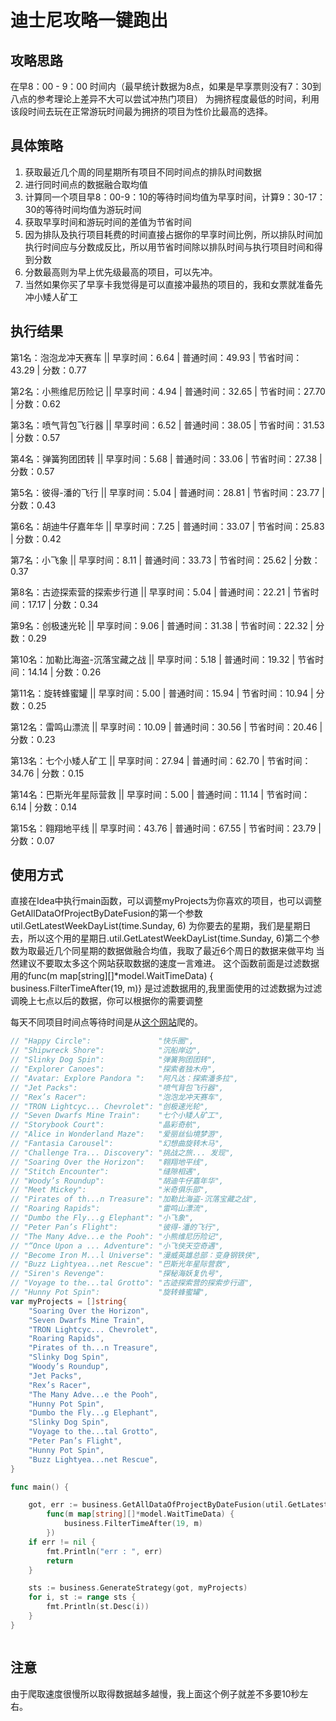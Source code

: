 # 迪士尼攻略一键跑出

## 攻略思路
在早8：00 - 9：00 时间内（最早统计数据为8点，如果是早享票则没有7：30到八点的参考理论上差异不大可以尝试冲热门项目）
为拥挤程度最低的时间，利用该段时间去玩在正常游玩时间最为拥挤的项目为性价比最高的选择。

## 具体策略
1. 获取最近几个周的同星期所有项目不同时间点的排队时间数据
2. 进行同时间点的数据融合取均值
3. 计算同一个项目早8：00-9：10的等待时间均值为早享时间，计算9：30-17：30的等待时间均值为游玩时间
4. 获取早享时间和游玩时间的差值为节省时间
5. 因为排队及执行项目耗费的时间直接占据你的早享时间比例，所以排队时间加执行时间应与分数成反比，所以用节省时间除以排队时间与执行项目时间和得到分数
6. 分数最高则为早上优先级最高的项目，可以先冲。
7. 当然如果你买了早享卡我觉得是可以直接冲最热的项目的，我和女票就准备先冲小矮人矿工



## 执行结果
第1名：泡泡龙冲天赛车 || 早享时间：6.64 | 普通时间：49.93 | 节省时间：43.29 | 分数：0.77

第2名：小熊维尼历险记 || 早享时间：4.94 | 普通时间：32.65 | 节省时间：27.70 | 分数：0.62

第3名：喷气背包飞行器 || 早享时间：6.52 | 普通时间：38.05 | 节省时间：31.53 | 分数：0.57

第4名：弹簧狗团团转 || 早享时间：5.68 | 普通时间：33.06 | 节省时间：27.38 | 分数：0.57

第5名：彼得-潘的飞行 || 早享时间：5.04 | 普通时间：28.81 | 节省时间：23.77 | 分数：0.43

第6名：胡迪牛仔嘉年华 || 早享时间：7.25 | 普通时间：33.07 | 节省时间：25.83 | 分数：0.42

第7名：小飞象 || 早享时间：8.11 | 普通时间：33.73 | 节省时间：25.62 | 分数：0.37

第8名：古迹探索营的探索步行道 || 早享时间：5.04 | 普通时间：22.21 | 节省时间：17.17 | 分数：0.34

第9名：创极速光轮 || 早享时间：9.06 | 普通时间：31.38 | 节省时间：22.32 | 分数：0.29

第10名：加勒比海盗-沉落宝藏之战 || 早享时间：5.18 | 普通时间：19.32 | 节省时间：14.14 | 分数：0.26

第11名：旋转蜂蜜罐 || 早享时间：5.00 | 普通时间：15.94 | 节省时间：10.94 | 分数：0.25

第12名：雷鸣山漂流 || 早享时间：10.09 | 普通时间：30.56 | 节省时间：20.46 | 分数：0.23

第13名：七个小矮人矿工 || 早享时间：27.94 | 普通时间：62.70 | 节省时间：34.76 | 分数：0.15

第14名：巴斯光年星际营救 || 早享时间：5.00 | 普通时间：11.14 | 节省时间：6.14 | 分数：0.14

第15名：翱翔地平线 || 早享时间：43.76 | 普通时间：67.55 | 节省时间：23.79 | 分数：0.07 

## 使用方式

直接在Idea中执行main函数，可以调整myProjects为你喜欢的项目，也可以调整GetAllDataOfProjectByDateFusion的第一个参数util.GetLatestWeekDayList(time.Sunday, 6)
为你要去的星期，我们是星期日去，所以这个用的星期日.util.GetLatestWeekDayList(time.Sunday, 6)第二个参数为取最近几个同星期的数据做融合均值，我取了最近6个周日的数据来做平均
当然建议不要取太多这个网站获取数据的速度一言难进。
这个函数前面是过滤数据用的func(m map[string][]*model.WaitTimeData) {
business.FilterTimeAfter(19, m)}
是过滤数据用的,我里面使用的过滤数据为过滤调晚上七点以后的数据，你可以根据你的需要调整

每天不同项目时间点等待时间是从[这个网站](https://www.thrill-data.com/waits/park/dis/shanghai-disneyland/)爬的。

```go
// "Happy Circle":               "快乐圈",
// "Shipwreck Shore":            "沉船岸边",
// "Slinky Dog Spin":            "弹簧狗团团转",
// "Explorer Canoes":            "探索者独木舟",
// "Avatar: Explore Pandora ":   "阿凡达：探索潘多拉",
// "Jet Packs":                  "喷气背包飞行器",
// "Rex’s Racer":                "泡泡龙冲天赛车",
// "TRON Lightcyc... Chevrolet": "创极速光轮",
// "Seven Dwarfs Mine Train":    "七个小矮人矿工",
// "Storybook Court":            "晶彩奇航",
// "Alice in Wonderland Maze":   "爱丽丝仙境梦游",
// "Fantasia Carousel":          "幻想曲旋转木马",
// "Challenge Tra... Discovery": "挑战之旅... 发现",
// "Soaring Over the Horizon":   "翱翔地平线",
// "Stitch Encounter":           "缝隙相遇",
// "Woody’s Roundup":            "胡迪牛仔嘉年华",
// "Meet Mickey":                "米奇俱乐部",
// "Pirates of th...n Treasure": "加勒比海盗-沉落宝藏之战",
// "Roaring Rapids":             "雷鸣山漂流",
// "Dumbo the Fly...g Elephant": "小飞象",
// "Peter Pan’s Flight":         "彼得-潘的飞行",
// "The Many Adve...e the Pooh": "小熊维尼历险记",
// "“Once Upon a ... Adventure": "小飞侠天空奇遇",
// "Become Iron M...l Universe": "漫威英雄总部：变身钢铁侠",
// "Buzz Lightyea...net Rescue": "巴斯光年星际营救",
// "Siren's Revenge":            "探秘海妖复仇号",
// "Voyage to the...tal Grotto": "古迹探索营的探索步行道",
// "Hunny Pot Spin":             "旋转蜂蜜罐",
var myProjects = []string{
	"Soaring Over the Horizon",
	"Seven Dwarfs Mine Train",
	"TRON Lightcyc... Chevrolet",
	"Roaring Rapids",
	"Pirates of th...n Treasure",
	"Slinky Dog Spin",
	"Woody’s Roundup",
	"Jet Packs",
	"Rex’s Racer",
	"The Many Adve...e the Pooh",
	"Hunny Pot Spin",
	"Dumbo the Fly...g Elephant",
	"Slinky Dog Spin",
	"Voyage to the...tal Grotto",
	"Peter Pan’s Flight",
	"Hunny Pot Spin",
	"Buzz Lightyea...net Rescue",
}

func main() {

	got, err := business.GetAllDataOfProjectByDateFusion(util.GetLatestWeekDayList(time.Sunday, 6),
		func(m map[string][]*model.WaitTimeData) {
			business.FilterTimeAfter(19, m)
		})
	if err != nil {
		fmt.Println("err : ", err)
		return
	}

	sts := business.GenerateStrategy(got, myProjects)
	for i, st := range sts {
		fmt.Println(st.Desc(i))
	}
}



```


## 注意
由于爬取速度很慢所以取得数据越多越慢，我上面这个例子就差不多要10秒左右。